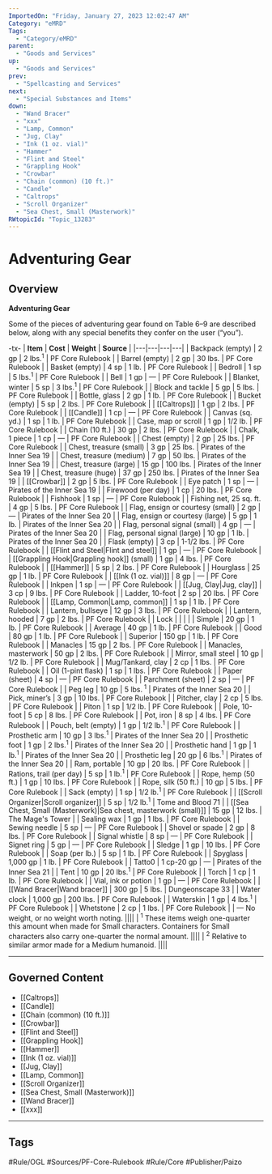 ```yaml
---
ImportedOn: "Friday, January 27, 2023 12:02:47 AM"
Category: "eMRD"
Tags:
  - "Category/eMRD"
parent:
  - "Goods and Services"
up:
  - "Goods and Services"
prev:
  - "Spellcasting and Services"
next:
  - "Special Substances and Items"
down:
  - "Wand Bracer"
  - "xxx"
  - "Lamp, Common"
  - "Jug, Clay"
  - "Ink (1 oz. vial)"
  - "Hammer"
  - "Flint and Steel"
  - "Grappling Hook"
  - "Crowbar"
  - "Chain (common) (10 ft.)"
  - "Candle"
  - "Caltrops"
  - "Scroll Organizer"
  - "Sea Chest, Small (Masterwork)"
RWtopicId: "Topic_13283"
---
```

# Adventuring Gear
## Overview
**Adventuring Gear**

Some of the pieces of adventuring gear found on Table 6–9 are described below, along with any special benefits they confer on the user (“you”).


-tx-
| **Item** | **Cost** | **Weight** | **Source** |
|---|---|---|---|
| Backpack (empty) | 2 gp | 2 lbs.<sup>1</sup> | PF Core Rulebook |
| Barrel (empty) | 2 gp | 30 lbs. | PF Core Rulebook |
| Basket (empty) | 4 sp | 1 lb. | PF Core Rulebook |
| Bedroll | 1 sp | 5 lbs.<sup>1</sup> | PF Core Rulebook |
| Bell | 1 gp | — | PF Core Rulebook |
| Blanket, winter | 5 sp | 3 lbs.<sup>1</sup> | PF Core Rulebook |
| Block and tackle | 5 gp | 5 lbs. | PF Core Rulebook |
| Bottle, glass | 2 gp | 1 lb. | PF Core Rulebook |
| Bucket (empty) | 5 sp | 2 lbs. | PF Core Rulebook |
| [[Caltrops]] | 1 gp | 2 lbs. | PF Core Rulebook |
| [[Candle]] | 1 cp | — | PF Core Rulebook |
| Canvas (sq. yd.) | 1 sp | 1 lb. | PF Core Rulebook |
| Case, map or scroll | 1 gp | 1/2 lb. | PF Core Rulebook |
| Chain (10 ft.) | 30 gp | 2 lbs. | PF Core Rulebook |
| Chalk, 1 piece | 1 cp | — | PF Core Rulebook |
| Chest (empty) | 2 gp | 25 lbs. | PF Core Rulebook |
| Chest, treasure (small) | 3 gp | 25 lbs. | Pirates of the Inner Sea 19 |
| Chest, treasure (medium) | 7 gp | 50 lbs. | Pirates of the Inner Sea 19 |
| Chest, treasure (large) | 15 gp | 100 lbs. | Pirates of the Inner Sea 19 |
| Chest, treasure (huge) | 37 gp | 250 lbs. | Pirates of the Inner Sea 19 |
| [[Crowbar]] | 2 gp | 5 lbs. | PF Core Rulebook |
| Eye patch | 1 sp | — | Pirates of the Inner Sea 19 |
| Firewood (per day) | 1 cp | 20 lbs. | PF Core Rulebook |
| Fishhook | 1 sp | — | PF Core Rulebook |
| Fishing net, 25 sq. ft. | 4 gp | 5 lbs. | PF Core Rulebook |
| Flag, ensign or courtesy (small) | 2 gp | — | Pirates of the Inner Sea 20 |
| Flag, ensign or courtesy (large) | 5 gp | 1 lb. | Pirates of the Inner Sea 20 |
| Flag, personal signal (small) | 4 gp | — | Pirates of the Inner Sea 20 |
| Flag, personal signal (large) | 10 gp | 1 lb. | Pirates of the Inner Sea 20 |
| Flask (empty) | 3 cp | 1-1/2 lbs. | PF Core Rulebook |
| [[Flint and Steel\|Flint and steel]] | 1 gp | — | PF Core Rulebook |
| [[Grappling Hook\|Grappling hook]] (small) | 1 gp | 4 lbs. | PF Core Rulebook |
| [[Hammer]] | 5 sp | 2 lbs. | PF Core Rulebook |
| Hourglass | 25 gp | 1 lb. | PF Core Rulebook |
| [[Ink (1 oz. vial)]] | 8 gp | — | PF Core Rulebook |
| Inkpen | 1 sp | — | PF Core Rulebook |
| [[Jug, Clay\|Jug, clay]] | 3 cp | 9 lbs. | PF Core Rulebook |
| Ladder, 10-foot | 2 sp | 20 lbs. | PF Core Rulebook |
| [[Lamp, Common\|Lamp, common]] | 1 sp | 1 lb. | PF Core Rulebook |
| Lantern, bullseye | 12 gp | 3 lbs. | PF Core Rulebook |
| Lantern, hooded | 7 gp | 2 lbs. | PF Core Rulebook |
| Lock |  |  |  |
| Simple | 20 gp | 1 lb. | PF Core Rulebook |
| Average | 40 gp | 1 lb. | PF Core Rulebook |
| Good | 80 gp | 1 lb. | PF Core Rulebook |
| Superior | 150 gp | 1 lb. | PF Core Rulebook |
| Manacles | 15 gp | 2 lbs. | PF Core Rulebook |
| Manacles, masterwork | 50 gp | 2 lbs. | PF Core Rulebook |
| Mirror, small steel | 10 gp | 1/2 lb. | PF Core Rulebook |
| Mug/Tankard, clay | 2 cp | 1 lbs. | PF Core Rulebook |
| Oil (1-pint flask) | 1 sp | 1 lbs. | PF Core Rulebook |
| Paper (sheet) | 4 sp | — | PF Core Rulebook |
| Parchment (sheet) | 2 sp | — | PF Core Rulebook |
| Peg leg | 10 gp | 5 lbs.<sup> 1</sup> | Pirates of the Inner Sea 20 |
| Pick, miner’s | 3 gp | 10 lbs. | PF Core Rulebook |
| Pitcher, clay | 2 cp | 5 lbs. | PF Core Rulebook |
| Piton | 1 sp | 1/2 lb. | PF Core Rulebook |
| Pole, 10-foot | 5 cp | 8 lbs. | PF Core Rulebook |
| Pot, iron | 8 sp | 4 lbs. | PF Core Rulebook |
| Pouch, belt (empty) | 1 gp | 1/2 lb.<sup>1</sup> | PF Core Rulebook |
| Prosthetic arm | 10 gp | 3 lbs.<sup>1</sup> | Pirates of the Inner Sea 20 |
| Prosthetic foot | 1 gp | 2 lbs.<sup>1</sup> | Pirates of the Inner Sea 20 |
| Prosthetic hand | 1 gp | 1 lb.<sup>1</sup> | Pirates of the Inner Sea 20 |
| Prosthetic leg | 20 gp | 6 lbs.<sup>1</sup> | Pirates of the Inner Sea 20 |
| Ram, portable | 10 gp | 20 lbs. | PF Core Rulebook |
| Rations, trail (per day) | 5 sp | 1 lb.<sup>1</sup> | PF Core Rulebook |
| Rope, hemp (50 ft.) | 1 gp | 10 lbs. | PF Core Rulebook |
| Rope, silk (50 ft.) | 10 gp | 5 lbs. | PF Core Rulebook |
| Sack (empty) | 1 sp | 1/2 lb.<sup>1</sup> | PF Core Rulebook |
| [[Scroll Organizer\|Scroll organizer]] | 5 sp | 1/2 lb.<sup>1</sup> | Tome and Blood 71 |
| [[Sea Chest, Small (Masterwork)\|Sea chest, masterwork (small)]] | 15 gp | 12 lbs. | The Mage's Tower |
| Sealing wax | 1 gp | 1 lbs. | PF Core Rulebook |
| Sewing needle | 5 sp | — | PF Core Rulebook |
| Shovel or spade | 2 gp | 8 lbs. | PF Core Rulebook |
| Signal whistle | 8 sp | — | PF Core Rulebook |
| Signet ring | 5 gp | — | PF Core Rulebook |
| Sledge | 1 gp | 10 lbs. | PF Core Rulebook |
| Soap (per lb.) | 5 sp | 1 lb. | PF Core Rulebook |
| Spyglass | 1,000 gp | 1 lb. | PF Core Rulebook |
| Tatto0 | 1 cp-20 gp | — | Pirates of the Inner Sea 21 |
| Tent | 10 gp | 20 lbs.<sup>1</sup> | PF Core Rulebook |
| Torch | 1 cp | 1 lb. | PF Core Rulebook |
| Vial, ink or potion | 1 gp | — | PF Core Rulebook |
| [[Wand Bracer\|Wand bracer]] | 300 gp | 5 lbs. | Dungeonscape 33 |
| Water clock | 1,000 gp | 200 lbs. | PF Core Rulebook |
| Waterskin | 1 gp | 4 lbs.<sup>1</sup> | PF Core Rulebook |
| Whetstone | 2 cp | 1 lbs. | PF Core Rulebook |
| — No weight, or no weight worth noting. ||||
| <sup>1</sup> These items weigh one-quarter this amount when made for Small characters. Containers for Small characters also carry one-quarter the normal amount. ||||
| <sup>2</sup> Relative to similar armor made for a Medium humanoid. ||||

---
## Governed Content
- [[Caltrops]]
- [[Candle]]
- [[Chain (common) (10 ft.)]]
- [[Crowbar]]
- [[Flint and Steel]]
- [[Grappling Hook]]
- [[Hammer]]
- [[Ink (1 oz. vial)]]
- [[Jug, Clay]]
- [[Lamp, Common]]
- [[Scroll Organizer]]
- [[Sea Chest, Small (Masterwork)]]
- [[Wand Bracer]]
- [[xxx]]


---
## Tags
#Rule/OGL #Sources/PF-Core-Rulebook #Rule/Core #Publisher/Paizo

